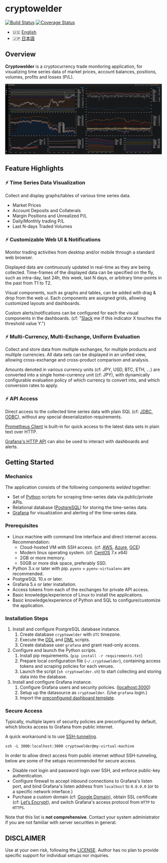 # cryptowelder
[![Build Status][travis-icon]][travis-page] [![Coverage Status][coverall-icon]][coverall-page]

[travis-page]:https://travis-ci.org/after-the-sunrise/cryptowelder
[travis-icon]:https://travis-ci.org/after-the-sunrise/cryptowelder.svg?branch=master
[coverall-page]:https://coveralls.io/github/after-the-sunrise/cryptowelder?branch=master
[coverall-icon]:https://coveralls.io/repos/github/after-the-sunrise/cryptowelder/badge.svg?branch=master

* :us: [English](./README.md)
* :jp: [日本語](./README_jp.md)

## Overview

**Cryptowelder** is a cryptocurrency trade monitoring application, 
for visualizing time series data of market prices, account balances, positions, volumes, profits and losses (P/L).

![Grafana Dashboard Screenshot](./docs/img/dashboard.png)


## Feature Highlights

### :zap: Time Series Data Visualization
Collect and display graphs/tables of various time series data.
* Market Prices
* Account Deposits and Collaterals
* Margin Positions and Unrealized P/L
* Daily/Monthly trading P/L
* Last N-days Traded Volumes

### :zap: Customizable Web UI & Notifications
Monitor trading activities from desktop and/or mobile through a standard web browser. 

Displayed data are continuously updated in real-time as they are being collected.
Time-frames of the displayed data can be specified on the fly, 
such as intra-day, last 24h, this week, last N days, or arbitrary time-points in the past from T1 to T2.

Visual components, such as graphs and tables, can be added with drag & drop from the web ui.
Each components are assigned grids, allowing customized layouts and dashboards.

Custom alerts/notifications can be configured for each the visual components in the dashboards. 
(cf: "[Slack](https://slack.com/) me if this indicator X touches the threshold value Y.")

### :zap: Multi-Currency, Multi-Exchange, Uniform Evaluation
Collect and store data from multiple exchanges, for multiple products and multiple currencies. 
All data sets can be displayed in an unified view, allowing cross-exchange and cross-product comparison and analysis.

Amounts denoted in various currency units (cf: JPY, USD, BTC, ETH, ...) are converted into a single home-currency unit (cf: JPY),
with dynamically configurable evaluation policy of which currency to convert into, and which conversion rates to apply.

### :zap: API Access
Direct access to the collected time series data with plain SQL (cf: [JDBC](https://jdbc.postgresql.org/), [ODBC](https://odbc.postgresql.org/)), 
without any special deserialization requirements.

[Prometheus Client](https://github.com/prometheus/client_python) is built-in for quick access to the latest data sets in plain text over HTTP.

[Grafana's HTTP API](http://docs.grafana.org/http_api/) can also be used to interact with dashboards and alerts.


## Getting Started

### Mechanics
The application consists of the following components *welded* together:
* Set of [Python](https://www.python.org/) scripts for scraping time-series data via public/private APIs.
* Relational database ([PostgreSQL](https://www.postgresql.org/)) for storing the time-series data.
* [Grafana](https://grafana.com/) for visualization and alerting of the time-series data.

### Prerequisites
* Linux machine with command line interface and direct internet access. Recommendation:
    * Cloud-hosted VM with SSH access. (cf: [AWS](https://aws.amazon.com/ec2/), [Azure](https://azure.microsoft.com/en-us/services/virtual-machines/), [GCE](https://cloud.google.com/compute/?hl=ja))
    * Modern linux operating system. (cf: [CentOS](https://www.centos.org/) 7.x x64)
    * 2GB or more memory.
    * 50GB or more disk space, preferably SSD.
* Python 3.x or later with pip. `pyenv` + `pyenv-virtualenv` are recommended.
* PostgreSQL 10.x or later.  
* Grafana 5.x or later installation. 
* Access tokens from each of the exchanges for private API access. 
* Basic knowledge/experience of Linux to install the applications.
* Basic knowledge/experience of Python and SQL to configure/customize the application. 

### Installation Steps
1. Install and configure PostgreSQL database instance.
    1. Create database `cryptowelder` with `UTC` timezone.
    2. Execute the [DDL](./etc/DDL.sql) and [DML](./etc/DML.sql) scripts.
    3. Create database user `grafana` and grant read-only access.
2. Configure and launch the Python scripts.
    1. Install pip requirements. (`pip install -r requirements.txt`)
    2. Prepare local configuration file (`~/.cryptowelder`), containing access tokens and scraping policies for each venues.
    3. Launch the script (`sh cryptowelder.sh`) to start collecting and storing data into the database. 
3. Install and configure Grafana instance.
    1. Configure Grafana users and security policies. ([localhost:3000](http://localhost:3000))
    2. Setup up the datasource as `cryptowelder`. (Use `grafana` login.)
    3. Import the [preconfigured dashboard template](./etc/GRAFANA.json).
    
### Secure Access
Typically, multiple layers of security policies are preconfigured by default, which blocks access to Grafana from public internet.

A quick workaround is to use [SSH-tunneling](https://en.wikipedia.org/wiki/Tunneling_protocol#Secure_Shell_tunneling).
```
ssh -L 3000:localhost:3000 cryptowelder@my-virtual-machine
```

In order to allow direct access from public internet without SSH-tunneling, 
below are some of the setups recommended for secure access. 
* Disable root login and password login over SSH, and enforce public-key authentication.
* Configure firewall to accept inbound connections to Grafana's listen port, and bind Grafana's listen address from `localhost` to `0.0.0.0` (or to a specific network interface.)
* Purchase a custom domain (cf: [Google Domain](https://domains.google/)), obtain SSL certificate (cf: [Let’s Encrypt](https://letsencrypt.org/)), and switch Grafana's access protocol from `HTTP` to `HTTPS`.

Note that this list is **not comprehensive**. Contact your system administrator if you are not familiar with server securities in general.


## DISCLAIMER
Use at your own risk, following the [LICENSE](./LICENSE). 
Author has no plan to provide specific support for individual setups nor inquiries.
